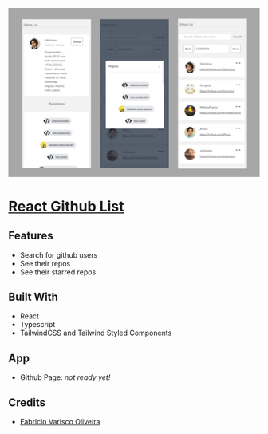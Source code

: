 ![prints](./assets/markdownImage.png)

# [React Github List](https://github.com/fabriciovo/react-github-list)


## Features
* Search for github users
* See their repos
* See their starred repos

## Built With
* React
* Typescript
* TailwindCSS and Tailwind Styled Components

## App
* Github Page: _not ready yet!_


## Credits

- [Fabricio Varisco Oliveira](https://github.com/fabriciovo)
